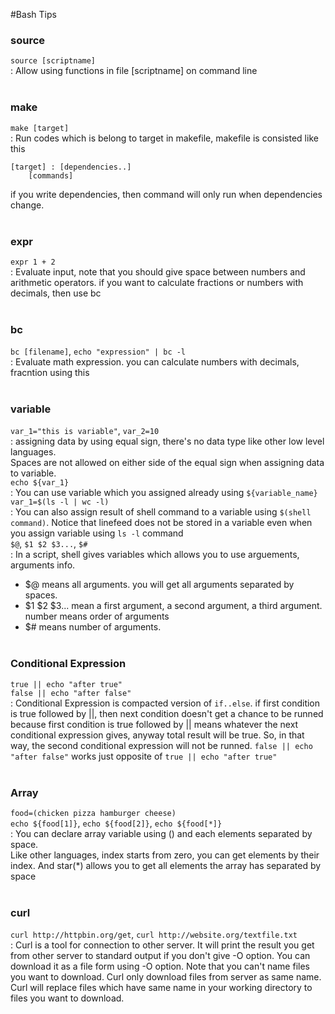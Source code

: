 #Bash Tips

### source
`source [scriptname]`<br>
 : Allow using functions in file [scriptname] on command line 
<br><br>

### make
`make [target]`<br>
 : Run codes which is belong to target in makefile,
makefile is consisted like this
``` 
[target] : [dependencies..]
	[commands]
```
if you write dependencies, then command will only run when dependencies change.
<br><br>

### expr
`expr 1 + 2`<br>
 : Evaluate input, note that you should give space between numbers and arithmetic operators.
if you want to calculate fractions or numbers with decimals, then use bc
<br><br>

### bc
`bc [filename]`, `echo "expression" | bc -l`<br>
 : Evaluate math expression. you can calculate numbers with decimals, fracntion using this
<br><br>

### variable
`var_1="this is variable"`, `var_2=10`<br>
 : assigning data by using equal sign, there's no data type like other low level languages.<br>
Spaces are not allowed on either side of the equal sign when assigning data to variable.<br>
`echo ${var_1}`<br>
 : You can use variable which you assigned already using `${variable_name}`<br>
`var_1=$(ls -l | wc -l)`<br>
 : You can also assign result of shell command to a variable using `$(shell command)`.
Notice that linefeed does not be stored in a variable even when you assign variable using `ls -l` command<br>
`$@`, `$1 $2 $3...`, `$#`<br>
 : In a script, shell gives variables which allows you to use arguements, arguments info.<br>
- $@ means all arguments. you will get all arguments separated by spaces.<br>
- $1 $2 $3... mean a first argument, a second argument, a third argument. number means order of arguments<br>
- $# means number of arguments.
<br><br>

### Conditional Expression
`true || echo "after true"`<br>
`false || echo "after false"`<br>
 : Conditional Expression is compacted version of `if..else`. if first condition is true followed by ||, then next condition doesn't get a chance to be runned
 because first condition is true followed by || means whatever the next conditional expression gives, anyway total result will be true. So, in that way, 
the second conditional expression will not be runned. `false || echo "after false"` works just opposite of `true || echo "after true"`
<br><br>

### Array
`food=(chicken pizza hamburger cheese)`<br>
`echo ${food[1]}`, `echo ${food[2]}`, `echo ${food[*]}`<br>
 : You can declare array variable using () and each elements separated by space.<br>
Like other languages, index starts from zero, you can get elements by their index. And star(*) allows you to get all elements the array has separated by space 
<br><br>

### curl
`curl http://httpbin.org/get`, `curl http://website.org/textfile.txt`<br>
 : Curl is a tool for connection to other server. It will print the result you get from other server to standard output if you don't give -O option. You can download it as a file form using -O option. Note that you can't name files you want to download. Curl only download files from server as same name. Curl will replace files which have same name in your working directory to files you want to download.
